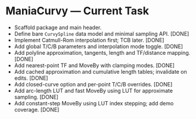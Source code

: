# ManiaCurvy — Current Task

- Scaffold package and main header.
- Define bare `CurvySpline` data model and minimal sampling API. [DONE]
- Implement Catmull-Rom interpolation first; TCB later. [DONE]
- Add global T/C/B parameters and interpolation mode toggle. [DONE]
- Add polyline approximation, tangents, length and TF/distance mapping. [DONE]
- Add nearest-point TF and MoveBy with clamping modes. [DONE]
- Add cached approximation and cumulative length tables; invalidate on edits. [DONE]
- Add closed-curve option and per-point T/C/B overrides. [DONE]
- Add arc-length LUT and fast MoveBy using LUT for approximate sampling. [DONE]
- Add constant-step MoveBy using LUT index stepping; add demo coverage. [DONE]
